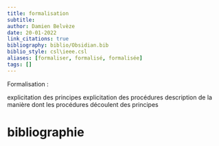 ```yaml
---
title: formalisation
subtitle:
author: Damien Belvèze
date: 20-01-2022
link_citations: true
bibliography: biblio/Obsidian.bib
biblio_style: csl\ieee.csl
aliases: [formaliser, formalisé, formalisée]
tags: []
---
```


Formalisation : 

explicitation des principes
explicitation des procédures
description de la manière dont les procédures découlent des principes





# bibliographie

